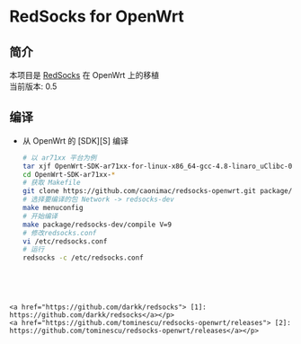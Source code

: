 RedSocks for OpenWrt
===

简介
---

 <p>本项目是 <a href="https://github.com/darkk/redsocks">RedSocks</a> 在 OpenWrt 上的移植<br>  
 当前版本: 0.5
  

编译
---

 - 从 OpenWrt 的 [SDK][S] 编译  

   ```bash
   # 以 ar71xx 平台为例
   tar xjf OpenWrt-SDK-ar71xx-for-linux-x86_64-gcc-4.8-linaro_uClibc-0.9.33.2.tar.bz2
   cd OpenWrt-SDK-ar71xx-*
   # 获取 Makefile
   git clone https://github.com/caonimac/redsocks-openwrt.git package/redsocks-dev
   # 选择要编译的包 Network -> redsocks-dev
   make menuconfig
   # 开始编译
   make package/redsocks-dev/compile V=9
   # 修改redsocks.conf
   vi /etc/redsocks.conf
   # 运行
   redsocks -c /etc/redsocks.conf
   
   
   ```


 <a href="https://github.com/darkk/redsocks"> [1]: https://github.com/darkk/redsocks</a></p>
 <a href="https://github.com/tominescu/redsocks-openwrt/releases"> [2]: https://github.com/tominescu/redsocks-openwrt/releases</a></p>
